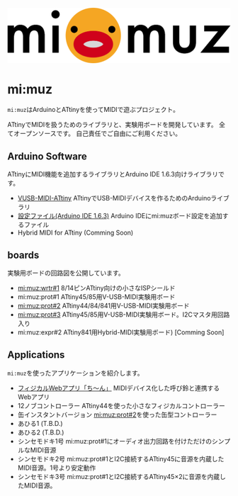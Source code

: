 ![mimuz-logo](./mimuz-logo.png)

# mi:muz

`mi:muz`はArduinoとATtinyを使ってMIDIで遊ぶプロジェクト。

ATtinyでMIDIを扱うためのライブラリと、実験用ボードを開発しています。
全てオープンソースです。
自己責任でご自由にご利用ください。

## Arduino Software

ATtinyにMIDI機能を追加するライブラリとArduino IDE 1.6.3向けライブラリです。

- [VUSB-MIDI-ATtiny](https://github.com/tadfmac/mi-muz/tree/master/arduino/libraries/VUSBMidiATtiny) ATtinyでUSB-MIDIデバイスを作るためのArduinoライブラリ
- [設定ファイル(Arduino IDE 1.6.3)](https://github.com/tadfmac/mi-muz/tree/master/arduino/hardware) Arduino IDEにmi:muzボード設定を追加するファイル
- Hybrid MIDI for ATtiny (Comming Soon)

## boards

実験用ボードの回路図を公開しています。

- [mi:muz:wrtr#1](https://github.com/tadfmac/mi-muz/tree/master/boards/wrtr) 8/14ピンATtiny向けの小さなISPシールド
- mi:muz:prot#1 ATtiny45/85用V-USB-MIDI実験用ボード
- [mi:muz:prot#2](https://github.com/tadfmac/mi-muz/tree/master/boards/prot2) ATtiny44/84/841用V-USB-MIDI実験用ボード
- [mi:muz:prot#3](https://github.com/tadfmac/mi-muz/tree/master/boards/prot3) ATtiny45/85用V-USB-MIDI実験用ボード。I2Cマスタ用回路入り
- mi:muz:expr#2 ATtiny841用Hybrid-MIDI実験用ボード) [Comming Soon]

## Applications

`mi:muz`を使ったアプリケーションを紹介します。

- [フィジカルWebアプリ「ち〜ん」](http://qiita.com/tadfmac/items/702e74efad1dd606166a) MIDIデバイス化した呼び鈴と連携するWebアプリ
- 12ノブコントローラー ATtiny44を使った小さなフィジカルコントローラー
- 缶インスタントバージョン [mi:muz:prot#2](https://github.com/tadfmac/mi-muz/tree/master/boards/prot2)を使った缶型コントローラー
- あひる1 (T.B.D.)
- あひる2 (T.B.D.)
- シンセモドキ1号 mi:muz:prot#1にオーディオ出力回路を付けただけのシンプルなMIDI音源
- シンセモドキ2号 mi:muz:prot#1とI2C接続するATtiny45に音源を内蔵したMIDI音源。1号より安定動作
- シンセモドキ3号 mi:muz:prot#1とI2C接続するATtiny45×2に音源を内蔵したMIDI音源。



